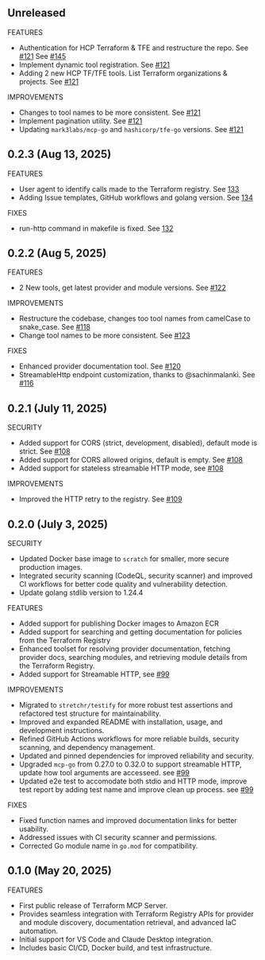 ## Unreleased

FEATURES

* Authentication for HCP Terraform & TFE and restructure the repo. See [#121](https://github.com/hashicorp/terraform-mcp-server/pull/121) See [#145](https://github.com/hashicorp/terraform-mcp-server/pull/145)
* Implement dynamic tool registration. See [#121](https://github.com/hashicorp/terraform-mcp-server/pull/121)
* Adding 2 new HCP TF/TFE tools. List Terraform organizations & projects. See [#121](https://github.com/hashicorp/terraform-mcp-server/pull/121)

IMPROVEMENTS

* Changes to tool names to be more consistent. See [#121](https://github.com/hashicorp/terraform-mcp-server/pull/121)
* Implement pagination utility. See [#121](https://github.com/hashicorp/terraform-mcp-server/pull/121)
* Updating `mark3labs/mcp-go` and `hashicorp/tfe-go` versions. See [#121](https://github.com/hashicorp/terraform-mcp-server/pull/121)

## 0.2.3 (Aug 13, 2025)

FEATURES

* User agent to identify calls made to the Terraform registry. See [133](https://github.com/hashicorp/terraform-mcp-server/pull/133)
* Adding Issue templates, GitHub workflows and golang version. See [134](https://github.com/hashicorp/terraform-mcp-server/pull/134)

FIXES

* run-http command in makefile is fixed. See [132](https://github.com/hashicorp/terraform-mcp-server/pull/132)

## 0.2.2 (Aug 5, 2025)

FEATURES

* 2 New tools, get latest provider and module versions. See [#122](https://github.com/hashicorp/terraform-mcp-server/pull/122)

IMPROVEMENTS

* Restructure the codebase, changes too tool names from camelCase to snake_case. See [#118](https://github.com/hashicorp/terraform-mcp-server/pull/118)
* Change tool names to be more consistent. See [#123](https://github.com/hashicorp/terraform-mcp-server/pull/123)

FIXES

* Enhanced provider documentation tool. See [#120](https://github.com/hashicorp/terraform-mcp-server/pull/120)
* StreamableHttp endpoint customization, thanks to @sachinmalanki. See [#116](https://github.com/hashicorp/terraform-mcp-server/pull/116)

## 0.2.1 (July 11, 2025)

SECURITY

* Added support for CORS (strict, development, disabled), default mode is strict. See [#108](https://github.com/hashicorp/terraform-mcp-server/pull/108)
* Added support for CORS allowed origins, default is empty. See [#108](https://github.com/hashicorp/terraform-mcp-server/pull/108)
* Added support for stateless streamable HTTP mode, see [#108](https://github.com/hashicorp/terraform-mcp-server/pull/108)

IMPROVEMENTS

* Improved the HTTP retry to the registry. See [#109](https://github.com/hashicorp/terraform-mcp-server/pull/109)

## 0.2.0 (July 3, 2025)

SECURITY

* Updated Docker base image to `scratch` for smaller, more secure production images.
* Integrated security scanning (CodeQL, security scanner) and improved CI workflows for better code quality and vulnerability detection.
* Update golang stdlib version to 1.24.4

FEATURES

* Added support for publishing Docker images to Amazon ECR
* Added support for searching and getting documentation for policies from the Terraform Registry
* Enhanced toolset for resolving provider documentation, fetching provider docs, searching modules, and retrieving module details from the Terraform Registry.
* Added support for Streamable HTTP, see [#99](https://github.com/hashicorp/terraform-mcp-server/pull/99)

IMPROVEMENTS

* Migrated to `stretchr/testify` for more robust test assertions and refactored test structure for maintainability.
* Improved and expanded README with installation, usage, and development instructions.
* Refined GitHub Actions workflows for more reliable builds, security scanning, and dependency management.
* Updated and pinned dependencies for improved reliability and security.
* Upgraded `mcp-go` from 0.27.0 to 0.32.0 to support streamable HTTP, update how tool arguments are accesseed. see [#99](https://github.com/hashicorp/terraform-mcp-server/pull/99)
* Updated e2e test to accomodate both stdio and HTTP mode, improve test report by adding test name and improve clean up process. see [#99](https://github.com/hashicorp/terraform-mcp-server/pull/99)

FIXES

- Fixed function names and improved documentation links for better usability.
- Addressed issues with CI security scanner and permissions.
- Corrected Go module name in `go.mod` for compatibility.

## 0.1.0 (May 20, 2025)

FEATURES

- First public release of Terraform MCP Server.
- Provides seamless integration with Terraform Registry APIs for provider and module discovery, documentation retrieval, and advanced IaC automation.
- Initial support for VS Code and Claude Desktop integration.
- Includes basic CI/CD, Docker build, and test infrastructure.

